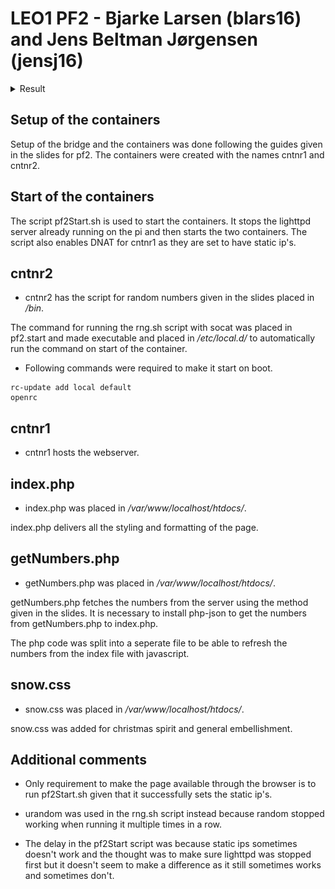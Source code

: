 # LEO1 PF2 - Bjarke Larsen (blars16) and Jens Beltman Jørgensen (jensj16)

<details><summary>Result</summary>
  <p align="center">
    <img src="LEO1_PF2/LEO1_PF2_1.png">
    <img src="LEO1_PF2/LEO1_PF2_2.png">
  <p>
</details>

## Setup of the containers
Setup of the bridge and the containers was done following the guides given in the slides for pf2.
The containers were created with the names cntnr1 and cntnr2.

## Start of the containers
The script pf2Start.sh is used to start the containers. It stops the lighttpd server already running on the pi and then starts the two containers.
The script also enables DNAT for cntnr1 as they are set to have static ip's.

## cntnr2
* cntnr2 has the script for random numbers given in the slides placed in */bin*.

The command for running the rng.sh script with socat was placed in pf2.start and made executable and placed in */etc/local.d/* to automatically run the command on start of the container.
* Following commands were required to make it start on boot.
```
rc-update add local default
openrc
```

## cntnr1
* cntnr1 hosts the webserver.

## index.php
* index.php was placed in */var/www/localhost/htdocs/*.

index.php delivers all the styling and formatting of the page.

## getNumbers.php
* getNumbers.php was placed in */var/www/localhost/htdocs/*.

getNumbers.php fetches the numbers from the server using the method given in the slides.
It is necessary to install php-json to get the numbers from getNumbers.php to index.php.

The php code was split into a seperate file to be able to refresh the numbers from the index file with javascript.

## snow.css
* snow.css was placed in */var/www/localhost/htdocs/*.

snow.css was added for christmas spirit and general embellishment.

## Additional comments
* Only requirement to make the page available through the browser is to run pf2Start.sh given that it successfully sets the static ip's.

* urandom was used in the rng.sh script instead because random stopped working when running it multiple times in a row.

* The delay in the pf2Start script was because static ips sometimes doesn't work and the thought was to make sure lighttpd was stopped first but it doesn't seem to make a difference as it still sometimes works and sometimes don't.
